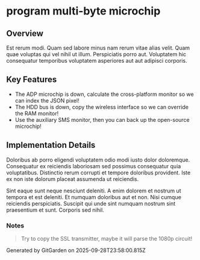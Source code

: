 # program multi-byte microchip

## Overview
Est rerum modi. Quam sed labore minus nam rerum vitae alias velit. Quam quae voluptas qui vel nihil ut illum. Perspiciatis porro aut. Voluptatem hic consequatur temporibus voluptatem asperiores aut aut adipisci corporis.

## Key Features
- The ADP microchip is down, calculate the cross-platform monitor so we can index the JSON pixel!
- The HDD bus is down, copy the wireless interface so we can override the RAM monitor!
- Use the auxiliary SMS monitor, then you can back up the open-source microchip!

## Implementation Details
Doloribus ab porro eligendi voluptatem odio modi iusto dolor doloremque. Consequatur ex reiciendis laboriosam sed possimus consequatur quia voluptatibus. Distinctio rerum corrupti et tempore doloribus provident. Iste ex non iste dolorum placeat assumenda ut reiciendis.
 Sint eaque sunt neque nesciunt deleniti. A enim dolorem et nostrum ut tempora et est deleniti. Et numquam doloribus aut et non. Nisi cumque reiciendis perspiciatis. Suscipit qui unde sint numquam nostrum sint praesentium et sunt. Corporis sed nihil.

### Notes
> Try to copy the SSL transmitter, maybe it will parse the 1080p circuit!

Generated by GitGarden on 2025-09-28T23:58:00.815Z